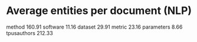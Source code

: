 # Average entities per document (NLP)  
method 160.91 software 11.16 dataset 29.91 metric 23.16 parameters 8.66 tpusauthors 212.33